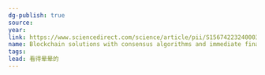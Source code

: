 ```yaml
---
dg-publish: true
source: 
year: 
link: https://www.sciencedirect.com/science/article/pii/S1567422324000310
name: Blockchain solutions with consensus algorithms and immediate finality Toward Panopticon-style monitoring to enhance anti-money laundering
tags: 
lead: 看得晕晕的
---
```

